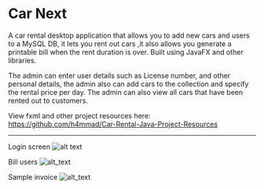 # Car Next
A car rental desktop application that allows you to add new cars and users to a MySQL DB, it lets you rent out cars ,it also allows you generate a printable bill when the rent duration is over.
Built using JavaFX and other libraries.

The admin can enter user details such as License number, and other personal details, the admin also can add cars to the collection and specify the rental price per day. The admin can also view all cars that have been rented out to customers.

View fxml and other project resources here:
https://github.com/h4mmad/Car-Rental-Java-Project-Resources

---


Login screen
![alt text](https://raw.githubusercontent.com/h4mmad/Car-Rental-Java-Project/main/Screenshot%202022-05-18%20104549.png)


Bill users
![alt_text](https://raw.githubusercontent.com/h4mmad/Car-Rental-Java-Project/main/Screenshot%202022-05-18%20104707.png)


Sample invoice
![alt_text](https://raw.githubusercontent.com/h4mmad/Car-Rental-Java-Project/main/Screenshot%202022-05-18%20104829.png)
